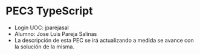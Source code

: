 # PEC3 TypeScript
* Login UOC: jparejasal
* Alumno: Jose Luis Pareja Salinas
* La descripción de esta PEC se irá actualizando a medida se avance con la solución de la misma.

 
